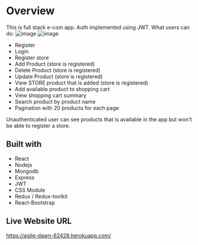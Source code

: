 # Overview

This is full stack e-com app. Auth implemented using JWT. What users can do:
![image](https://user-images.githubusercontent.com/61945507/143541081-e977e491-5732-4a79-9447-c9cc27116b2b.png)
![image](https://user-images.githubusercontent.com/61945507/143541189-d1937c93-1afe-4cf2-bef9-19f9bc840b2a.png)

- Register
- Login
- Register store
- Add Product  (store is registered)
- Delete Product (store is registered)
- Update Product (store is registered)
- View STORE product that is added (store is registered)
- Add available product to shopping cart
- View shopping cart summary
- Search product by product name
- Pagination with 20 products for each page

Unauthenticated user can see products that is available in the app but won't be able to register a store.

## Built with

- React
- Nodejs
- Mongodb
- Express
- JWT
- CSS Module
- Redux / Redux-toolkit
- React-Bootstrap

## Live Website URL

https://agile-dawn-62428.herokuapp.com/
